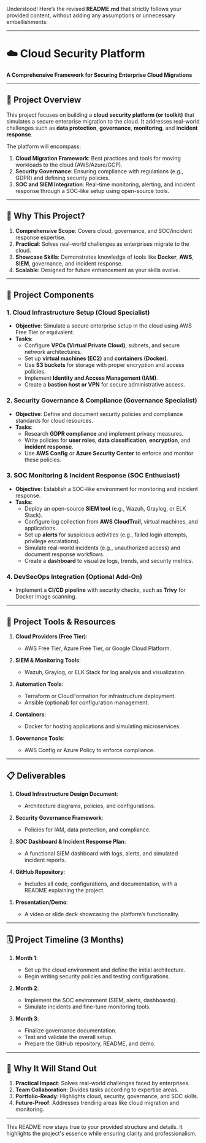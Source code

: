 Understood! Here’s the revised **README.md** that strictly follows your provided content, without adding any assumptions or unnecessary embellishments:  

---

# ☁️ **Cloud Security Platform**  
**A Comprehensive Framework for Securing Enterprise Cloud Migrations**  

---

## 📖 **Project Overview**  

This project focuses on building a **cloud security platform (or toolkit)** that simulates a secure enterprise migration to the cloud. It addresses real-world challenges such as **data protection**, **governance**, **monitoring**, and **incident response**.  

The platform will encompass:  
1. **Cloud Migration Framework**: Best practices and tools for moving workloads to the cloud (AWS/Azure/GCP).  
2. **Security Governance**: Ensuring compliance with regulations (e.g., GDPR) and defining security policies.  
3. **SOC and SIEM Integration**: Real-time monitoring, alerting, and incident response through a SOC-like setup using open-source tools.  

---

## 🚀 **Why This Project?**  

1. **Comprehensive Scope**: Covers cloud, governance, and SOC/incident response expertise.  
2. **Practical**: Solves real-world challenges as enterprises migrate to the cloud.  
3. **Showcase Skills**: Demonstrates knowledge of tools like **Docker**, **AWS**, **SIEM**, governance, and incident response.  
4. **Scalable**: Designed for future enhancement as your skills evolve.  

---

## 📂 **Project Components**  

### 1. **Cloud Infrastructure Setup** (Cloud Specialist)  
- **Objective**: Simulate a secure enterprise setup in the cloud using AWS Free Tier or equivalent.  
- **Tasks**:  
  - Configure **VPCs (Virtual Private Cloud)**, subnets, and secure network architectures.  
  - Set up **virtual machines (EC2)** and **containers (Docker)**.  
  - Use **S3 buckets** for storage with proper encryption and access policies.  
  - Implement **Identity and Access Management (IAM)**.  
  - Create a **bastion host or VPN** for secure administrative access.  

### 2. **Security Governance & Compliance** (Governance Specialist)  
- **Objective**: Define and document security policies and compliance standards for cloud resources.  
- **Tasks**:  
  - Research **GDPR compliance** and implement privacy measures.  
  - Write policies for **user roles**, **data classification**, **encryption**, and **incident response**.  
  - Use **AWS Config** or **Azure Security Center** to enforce and monitor these policies.  

### 3. **SOC Monitoring & Incident Response** (SOC Enthusiast)  
- **Objective**: Establish a SOC-like environment for monitoring and incident response.  
- **Tasks**:  
  - Deploy an open-source **SIEM tool** (e.g., Wazuh, Graylog, or ELK Stack).  
  - Configure log collection from **AWS CloudTrail**, virtual machines, and applications.  
  - Set up **alerts** for suspicious activities (e.g., failed login attempts, privilege escalations).  
  - Simulate real-world incidents (e.g., unauthorized access) and document response workflows.  
  - Create a **dashboard** to visualize logs, trends, and security metrics.  

### 4. **DevSecOps Integration** (Optional Add-On)  
- Implement a **CI/CD pipeline** with security checks, such as **Trivy** for Docker image scanning.  

---

## 🔧 **Project Tools & Resources**  

1. **Cloud Providers (Free Tier)**:  
   - AWS Free Tier, Azure Free Tier, or Google Cloud Platform.  

2. **SIEM & Monitoring Tools**:  
   - Wazuh, Graylog, or ELK Stack for log analysis and visualization.  

3. **Automation Tools**:  
   - Terraform or CloudFormation for infrastructure deployment.  
   - Ansible (optional) for configuration management.  

4. **Containers**:  
   - Docker for hosting applications and simulating microservices.  

5. **Governance Tools**:  
   - AWS Config or Azure Policy to enforce compliance.  

---

## 📋 **Deliverables**  

1. **Cloud Infrastructure Design Document**:  
   - Architecture diagrams, policies, and configurations.  

2. **Security Governance Framework**:  
   - Policies for IAM, data protection, and compliance.  

3. **SOC Dashboard & Incident Response Plan**:  
   - A functional SIEM dashboard with logs, alerts, and simulated incident reports.  

4. **GitHub Repository**:  
   - Includes all code, configurations, and documentation, with a README explaining the project.  

5. **Presentation/Demo**:  
   - A video or slide deck showcasing the platform’s functionality.  

---

## 🗓️ **Project Timeline (3 Months)**  

1. **Month 1**:  
   - Set up the cloud environment and define the initial architecture.  
   - Begin writing security policies and testing configurations.  

2. **Month 2**:  
   - Implement the SOC environment (SIEM, alerts, dashboards).  
   - Simulate incidents and fine-tune monitoring tools.  

3. **Month 3**:  
   - Finalize governance documentation.  
   - Test and validate the overall setup.  
   - Prepare the GitHub repository, README, and demo.  

---

## 🎯 **Why It Will Stand Out**  

1. **Practical Impact**: Solves real-world challenges faced by enterprises.  
2. **Team Collaboration**: Divides tasks according to expertise areas.  
3. **Portfolio-Ready**: Highlights cloud, security, governance, and SOC skills.  
4. **Future-Proof**: Addresses trending areas like cloud migration and monitoring.  

---

This README now stays true to your provided structure and details. It highlights the project's essence while ensuring clarity and professionalism.
